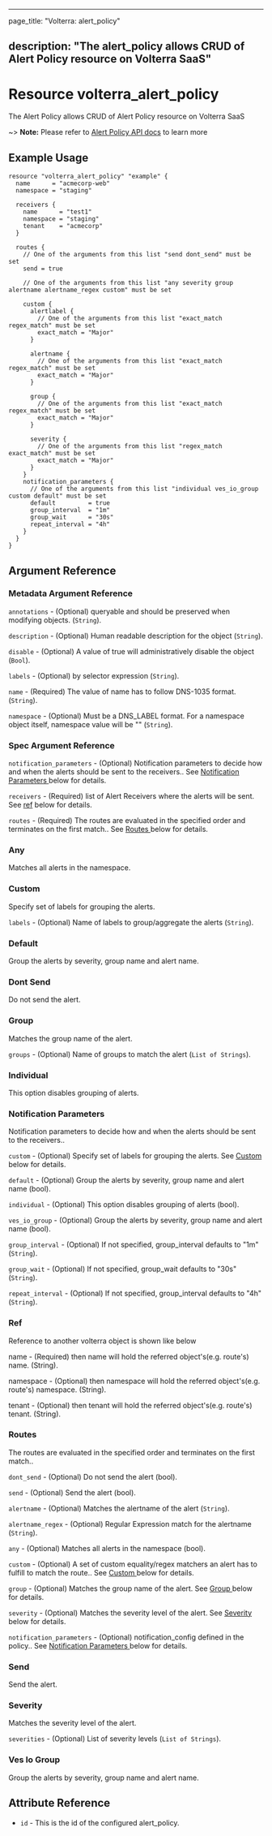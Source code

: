 ---

page_title: "Volterra: alert_policy"

description: "The alert_policy allows CRUD of Alert Policy resource on Volterra SaaS"
-------------------------------------------------------------------------------------

Resource volterra_alert_policy
==============================

The Alert Policy allows CRUD of Alert Policy resource on Volterra SaaS

~> **Note:** Please refer to [Alert Policy API docs](https://docs.cloud.f5.com/docs/api/alert-policy) to learn more

Example Usage
-------------

```hcl
resource "volterra_alert_policy" "example" {
  name      = "acmecorp-web"
  namespace = "staging"

  receivers {
    name      = "test1"
    namespace = "staging"
    tenant    = "acmecorp"
  }

  routes {
    // One of the arguments from this list "send dont_send" must be set
    send = true

    // One of the arguments from this list "any severity group alertname alertname_regex custom" must be set

    custom {
      alertlabel {
        // One of the arguments from this list "exact_match regex_match" must be set
        exact_match = "Major"
      }

      alertname {
        // One of the arguments from this list "exact_match regex_match" must be set
        exact_match = "Major"
      }

      group {
        // One of the arguments from this list "exact_match regex_match" must be set
        exact_match = "Major"
      }

      severity {
        // One of the arguments from this list "regex_match exact_match" must be set
        exact_match = "Major"
      }
    }
    notification_parameters {
      // One of the arguments from this list "individual ves_io_group custom default" must be set
      default         = true
      group_interval  = "1m"
      group_wait      = "30s"
      repeat_interval = "4h"
    }
  }
}

```

Argument Reference
------------------

### Metadata Argument Reference

`annotations` - (Optional) queryable and should be preserved when modifying objects. (`String`).

`description` - (Optional) Human readable description for the object (`String`).

`disable` - (Optional) A value of true will administratively disable the object (`Bool`).

`labels` - (Optional) by selector expression (`String`).

`name` - (Required) The value of name has to follow DNS-1035 format. (`String`).

`namespace` - (Optional) Must be a DNS_LABEL format. For a namespace object itself, namespace value will be "" (`String`).

### Spec Argument Reference

`notification_parameters` - (Optional) Notification parameters to decide how and when the alerts should be sent to the receivers.. See [Notification Parameters ](#notification-parameters) below for details.

`receivers` - (Required) list of Alert Receivers where the alerts will be sent. See [ref](#ref) below for details.

`routes` - (Required) The routes are evaluated in the specified order and terminates on the first match.. See [Routes ](#routes) below for details.

### Any

Matches all alerts in the namespace.

### Custom

Specify set of labels for grouping the alerts.

`labels` - (Optional) Name of labels to group/aggregate the alerts (`String`).

### Default

Group the alerts by severity, group name and alert name.

### Dont Send

Do not send the alert.

### Group

Matches the group name of the alert.

`groups` - (Optional) Name of groups to match the alert (`List of Strings`).

### Individual

This option disables grouping of alerts.

### Notification Parameters

Notification parameters to decide how and when the alerts should be sent to the receivers..

`custom` - (Optional) Specify set of labels for grouping the alerts. See [Custom ](#custom) below for details.

`default` - (Optional) Group the alerts by severity, group name and alert name (bool).

`individual` - (Optional) This option disables grouping of alerts (bool).

`ves_io_group` - (Optional) Group the alerts by severity, group name and alert name (bool).

`group_interval` - (Optional) If not specified, group_interval defaults to "1m" (`String`).

`group_wait` - (Optional) If not specified, group_wait defaults to "30s" (`String`).

`repeat_interval` - (Optional) If not specified, group_interval defaults to "4h" (`String`).

### Ref

Reference to another volterra object is shown like below

name - (Required) then name will hold the referred object's(e.g. route's) name. (String).

namespace - (Optional) then namespace will hold the referred object's(e.g. route's) namespace. (String).

tenant - (Optional) then tenant will hold the referred object's(e.g. route's) tenant. (String).

### Routes

The routes are evaluated in the specified order and terminates on the first match..

`dont_send` - (Optional) Do not send the alert (bool).

`send` - (Optional) Send the alert (bool).

`alertname` - (Optional) Matches the alertname of the alert (`String`).

`alertname_regex` - (Optional) Regular Expression match for the alertname (`String`).

`any` - (Optional) Matches all alerts in the namespace (bool).

`custom` - (Optional) A set of custom equality/regex matchers an alert has to fulfill to match the route.. See [Custom ](#custom) below for details.

`group` - (Optional) Matches the group name of the alert. See [Group ](#group) below for details.

`severity` - (Optional) Matches the severity level of the alert. See [Severity ](#severity) below for details.

`notification_parameters` - (Optional) notification_config defined in the policy.. See [Notification Parameters ](#notification-parameters) below for details.

### Send

Send the alert.

### Severity

Matches the severity level of the alert.

`severities` - (Optional) List of severity levels (`List of Strings`).

### Ves Io Group

Group the alerts by severity, group name and alert name.

Attribute Reference
-------------------

-	`id` - This is the id of the configured alert_policy.
